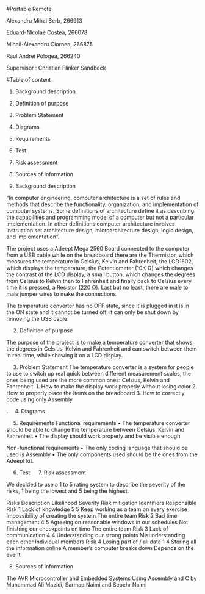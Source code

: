 
#Portable Remote


Alexandru Mihai Serb, 266913

Eduard-Nicolae Costea, 266078

Mihail-Alexandru Ciornea, 266875

Raul Andrei Pologea, 266240

Supervisor : Christian Flinker Sandbeck


#Table of content

1.  Background description  
2.  Definition of purpose   
3.  Problem Statement   
4.  Diagrams    
5.  Requirements    
6.  Test    
7.  Risk assessment 
8.  Sources of Information  

 
1.  Background description

“In computer engineering, computer architecture is a set of rules and methods that describe the functionality, organization, and implementation of computer systems. Some definitions of architecture define it as describing the capabilities and programming model of a computer but not a particular implementation. In other definitions computer architecture involves instruction set architecture design, microarchitecture design, logic design, and implementation”.

The project uses a Adeept Mega 2560 Board connected to the computer from a USB cable while on the breadboard there are the Thermistor, which measures the temperature in Celsius, Kelvin and Fahrenheit, the LCD1602, which displays the temperature, the Potentiometer (10K Ω) which changes the contrast of the LCD display, a small button, which changes the degrees from Celsius to Kelvin then to Fahrenheit and finally back to Celsius every time it is pressed, a Resistor (220 Ω). Last but no least, there are male to male jumper wires to make the connections.

The temperature converter has no OFF state, since it is plugged in it is in the ON state and it cannot be turned off, it can only be shut down by removing the USB cable.

    

 
2.  Definition of purpose

The purpose of the project is to make a temperature converter that shows the degrees in Celsius, Kelvin and Fahrenheit and can switch between them in real time, while showing it on a LCD display.

 
3.  Problem Statement
The temperature converter is a system for people to use to switch up real quick between different measurement scales, the ones being used are the more common ones: Celsius, Kelvin and Fahrenheit. 
    1. How to make the display work properly without losing color
    2. How to properly place the items on the breadboard
    3. How to correctly code using only Assembly 

. 
4.  Diagrams


 
5.  Requirements
Functional requirements
•   The temperature converter should be able to change the temperature between Celsius, Kelvin and Fahrenheit
•   The display should work properly and be visible enough

Non-functional requirements
•   The only coding language that should be used is Assembly
•   The only components used should be the ones from the Adeept kit.






 
6.  Test
 
7.  Risk assessment

We decided to use a 1 to 5 rating system to describe the severity of the risks, 1 being the lowest and 5 being the highest.


Risks   Description Likelihood  Severity    Risk mitigation Identifiers Responsible
Risk 1  Lack of knowledge   5   5   Keep working as a team on every exercise    Impossibility of creating the system    The entire team
Risk 2  Bad time management 4   5   Agreeing on reasonable windows in our schedules Not finishing our checkpoints on time   The entire team
Risk 3  Lack of communication   4   4   Understanding our strong points Misunderstanding each other Individual members
Risk 4  Losing part of / all data   1   4   Storing all the information online  A member’s computer breaks down Depends on the event




8.  Sources of Information

The AVR Microcontroller and Embedded Systems Using Assembly and C by Muhammad Ali Mazidi, Sarmad Naimi and Sepehr Naimi
 

 


